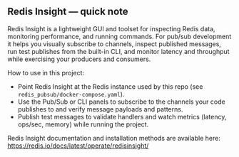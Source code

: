 ## Redis Insight — quick note

Redis Insight is a lightweight GUI and toolset for inspecting Redis data, monitoring performance, and running commands. For pub/sub development it helps you visually subscribe to channels, inspect published messages, run test publishes from the built-in CLI, and monitor latency and throughput while exercising your producers and consumers.

How to use in this project:
- Point Redis Insight at the Redis instance used by this repo (see `redis_pubsub/docker-compose.yaml`).
- Use the Pub/Sub or CLI panels to subscribe to the channels your code publishes to and verify message payloads and patterns.
- Publish test messages to validate handlers and watch metrics (latency, ops/sec, memory) while running the project.

Redis Insight documentation and installation methods are available here: https://redis.io/docs/latest/operate/redisinsight/
